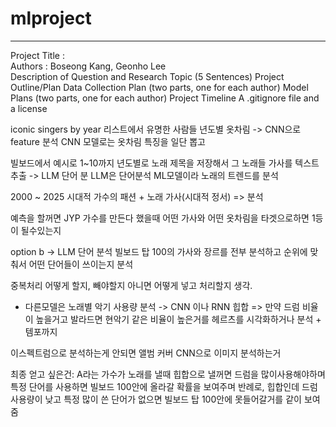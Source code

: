 # mlproject
<hr>

Project Title : 
<br>
Authors : Boseong Kang, Geonho Lee
<br>
Description of Question and Research Topic (5 Sentences)
Project Outline/Plan
Data Collection Plan (two parts, one for each author)
Model Plans (two parts, one for each author)
Project Timeline
A .gitignore file and a license

iconic singers by year 리스트에서 유명한 사람들 년도별 옷차림 -> CNN으로 feature 분석
CNN 모델로는 옷차림 특징을 일단 뽑고

빌보드에서 예시로 1~10까지 년도별로 노래 제목을 저장해서 그 노래들 가사를 텍스트 추출 -> LLM 단어 분
LLM은 단어분석 ML모델이라 노래의 트렌드를 분석

2000 ~ 2025 시대적 가수의 패션 + 노래 가사(시대적 정서) => 분석

예측을 할꺼면 JYP 가수를 만든다 했을때 어떤 가사와 어떤 옷차림을 타겟으로하면 1등이 될수있는지

option b -> LLM 단어 분석 
빌보드 탑 100의 가사와 장르를 전부 분석하고 순위에 맞춰서 어떤 단어들이 쓰이는지 분석

중복처리 어떻게 할지, 빼야할지 아니면 어떻게 넣고 처리할지 생각. 

+ 다른모델은 노래별 악기 사용량 분석 -> CNN 이나 RNN 
힙합 => 만약 드럼 비율이 높을거고 
발라드면 현악기 같은 비율이 높은거를 헤르츠를 시각화하거나 분석 + 템포까지 

이스펙트럼으로 분석하는게 안되면 
앨범 커버 CNN으로 이미지 분석하는거 


최종 얻고 싶은건:
A라는 가수가 노래를 낼때 힙합으로 낼꺼면 드럼을 많이사용해야하며 특정 단어를 사용하면 빌보드 100안에 올라갈 확률을 보여주며 
반례로, 힙합인데 드럼 사용량이 낮고 특정 많이 쓴 단어가 없으면 빌보드 탑 100안에 못들어갈거를 같이 보여줌 

